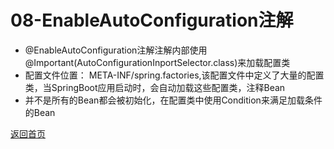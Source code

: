 # 08-EnableAutoConfiguration注解


 - @EnableAutoConfiguration注解注解内部使用@Important(AutoConfigurationInportSelector.class)来加载配置类
 - 配置文件位置： META-INF/spring.factories,该配置文件中定义了大量的配置类，当SpringBoot应用启动时，会自动加载这些配置类，注释Bean
 - 并不是所有的Bean都会被初始化，在配置类中使用Condition来满足加载条件的Bean









[返回首页](../README.md)